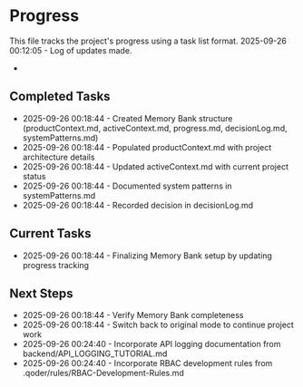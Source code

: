 # Progress

This file tracks the project's progress using a task list format.
2025-09-26 00:12:05 - Log of updates made.

*

## Completed Tasks

*   2025-09-26 00:18:44 - Created Memory Bank structure (productContext.md, activeContext.md, progress.md, decisionLog.md, systemPatterns.md)
*   2025-09-26 00:18:44 - Populated productContext.md with project architecture details
*   2025-09-26 00:18:44 - Updated activeContext.md with current project status
*   2025-09-26 00:18:44 - Documented system patterns in systemPatterns.md
*   2025-09-26 00:18:44 - Recorded decision in decisionLog.md

## Current Tasks

*   2025-09-26 00:18:44 - Finalizing Memory Bank setup by updating progress tracking

## Next Steps

*   2025-09-26 00:18:44 - Verify Memory Bank completeness
*   2025-09-26 00:18:44 - Switch back to original mode to continue project work
*   2025-09-26 00:24:40 - Incorporate API logging documentation from backend/API_LOGGING_TUTORIAL.md
*   2025-09-26 00:24:40 - Incorporate RBAC development rules from .qoder/rules/RBAC-Development-Rules.md